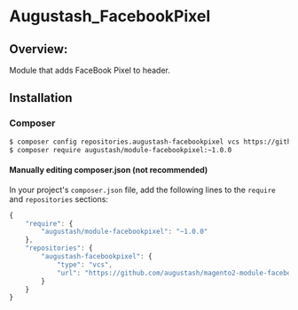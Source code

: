 # Augustash_FacebookPixel

## Overview:

Module that adds FaceBook Pixel to header.

## Installation

### Composer

```bash
$ composer config repositories.augustash-facebookpixel vcs https://github.com/augustash/magento2-module-facebookpixel.git
$ composer require augustash/module-facebookpixel:~1.0.0
```


#### Manually editing composer.json (not recommended)

In your project's `composer.json` file, add the following lines to the `require` and `repositories` sections:

```js
{
    "require": {
        "augustash/module-facebookpixel": "~1.0.0"
    },
    "repositories": {
        "augustash-facebookpixel": {
            "type": "vcs",
            "url": "https://github.com/augustash/magento2-module-facebookpixel.git"
        }
    }
}
```
